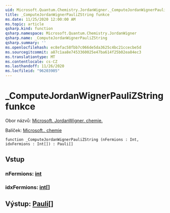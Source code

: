 ```yaml
---
uid: Microsoft.Quantum.Chemistry.JordanWigner._ComputeJordanWignerPauliZString
title: _ComputeJordanWignerPauliZString funkce
ms.date: 11/25/2020 12:00:00 AM
ms.topic: article
qsharp.kind: function
qsharp.namespace: Microsoft.Quantum.Chemistry.JordanWigner
qsharp.name: _ComputeJordanWignerPauliZString
qsharp.summary: ''
ms.openlocfilehash: ec8efac58fbb7c066de5da3625c4bc21ccecbe5d
ms.sourcegitcommit: a87c1aa8e7453360025e47ba614f25b02ea84ec3
ms.translationtype: MT
ms.contentlocale: cs-CZ
ms.lasthandoff: 11/26/2020
ms.locfileid: "96203905"
---
```

# <a name="_computejordanwignerpaulizstring-function"></a>_ComputeJordanWignerPauliZString funkce

Obor názvů: [Microsoft. JordanWigner. chemie.](xref:Microsoft.Quantum.Chemistry.JordanWigner)

Balíček: [Microsoft.. chemie](https://nuget.org/packages/Microsoft.Quantum.Chemistry)




```qsharp
function _ComputeJordanWignerPauliZString (nFermions : Int, idxFermions : Int[]) : Pauli[]
```


## <a name="input"></a>Vstup

### <a name="nfermions--int"></a>nFermions: [int](xref:microsoft.quantum.lang-ref.int)




### <a name="idxfermions--int"></a>idxFermions: [int](xref:microsoft.quantum.lang-ref.int)[]





## <a name="output--pauli"></a>Výstup: [Pauli](xref:microsoft.quantum.lang-ref.pauli)[]

